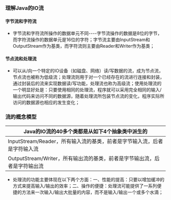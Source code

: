 ### 理解Java的IO流
#### 字节流和字符流
+ 字节流和字符流所操作的数据单元不同----字节流操作的数据是8位的字节，而字符流操作的数据单元是16位的字符；字节流主要由InputStream和OutputStream作为基类，而字符流则主要由Reader和Writer作为基类；
#### 节点流和处理流
+ 可以从/向一个特定的IO设备（如磁盘、网络）读/写数据的流，成为节点流，节点流也被称为低级流；处理流则用于对一个已经存在的流进行连接和封装，通过封装后的流来实现数据读/写功能，处理流也称为高级流；使用处理流的一个明显好处是：只要使用相同的处理流，程序就可以采用完全相同的输入/输出代码来访问不同的数据源，随着处理流所包装节点流的变化，程序实际所访问的数据源也相应的发生变化；
### 流的概念模型

|Java的IO流的40多个类都是从如下4个抽象类中派生的|
|------|
|InputStream/Reader，所有输入流的基类，前者是字节输入流，后者是字符输入流|
|OutputStream/Writer，所有输出流的基类，前者是字节输出流，后者是字符输出流|

+ 处理流的功能主要体现在以下两个方面：一、性能的提高：只要以增加缓冲的方式来提高输入/输出的效率；二、操作的便捷：处理流可能提供了一系列便捷的方法来一次输入/输出大批量的内容，而不是输入/输出一个或多个水滴；
